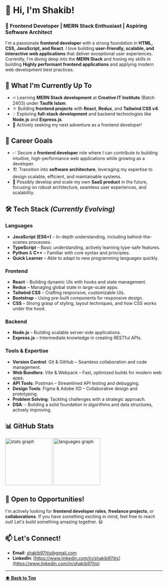 # 👋 Hi, I'm **Shakib**!

### 🚀 **Frontend Developer** | **MERN Stack Enthusiast** | **Aspiring Software Architect**

I'm a passionate **frontend developer** with a strong foundation in **HTML, CSS, JavaScript, and React**. I love building **user-friendly, scalable, and interactive web applications** that deliver exceptional user experiences. Currently, I'm diving deep into the **MERN Stack** and honing my skills in building **Highly performant frontend applications** and applying modern web development best practices.

## 🌱 **What I'm Currently Up To**

- 🔥 Learning **MERN Stack development** at **Creative IT Institute** (Batch 2403) under **Taufik Islam**.
- ⚛️ Building **frontend projects** with **React**, **Redux**, and **Tailwind CSS v4**.
- 💡 Exploring **full-stack development** and backend technologies like **Node.js** and **Express.js**.
- 🎯 Actively seeking my next adventure as a frontend developer!

## 🎯 **Career Goals**

- ✅ Secure a **frontend developer** role where I can contribute to building intuitive, high-performance web applications while growing as a developer.
- 🏗️ Transition into **software architecture**, leveraging my expertise to design scalable, efficient, and maintainable systems.
- 🚀 Possibly develop and scale my own **SaaS product** in the future, focusing on robust architecture, seamless user experiences, and scalability.

## 🛠️ **Tech Stack** _(Currently Evolving)_

### **Languages**

- **JavaScript (ES6+)** – In-depth understanding, including behind-the-scenes processes.
- **TypeScript** – Basic understanding, actively learning type-safe features.
- **Python** & **C++** – Familiar with core syntax and principles.
- **Quick Learner** – Able to adapt to new programming languages quickly.

### **Frontend**

- **React** – Building dynamic UIs with hooks and state management.
- **Redux** – Managing global state in large-scale apps.
- **Tailwind CSS** – Crafting responsive, customizable UIs.
- **Bootstrap** – Using pre-built components for responsive design.
- **CSS** – Strong grasp of styling, layout techniques, and how CSS works under the hood.

### **Backend**

- **Node.js** – Building scalable server-side applications.
- **Express.js** – Intermediate knowledge in creating RESTful APIs.

### **Tools & Expertise**

- **Version Control**: Git & GitHub – Seamless collaboration and code management.
- **Web Bundlers**: Vite & Webpack – Fast, optimized builds for modern web apps.
- **API Tools**: Postman – Streamlined API testing and debugging.
- **Design Tools**: Figma & Adobe XD – Collaborative design and prototyping.
- **Problem Solving**: Tackling challenges with a strategic approach.
- **DSA**: - Building a solid foundation in algorithms and data structures, actively improving.

## 📊 **GitHub Stats**

<div align="left">
  <img src="https://github-readme-stats.vercel.app/api?username=shakib97itis&hide_title=false&hide_rank=false&show_icons=true&include_all_commits=true&count_private=true&disable_animations=false&theme=dracula&locale=en&hide_border=false" height="150" alt="stats graph"  />
  <img src="https://github-readme-stats.vercel.app/api/top-langs?username=shakib97itis&locale=en&hide_title=false&layout=compact&card_width=380&langs_count=5&theme=dracula&hide_border=false" height="150" alt="languages graph"  />
</div>

## 🚀 **Open to Opportunities!**

I'm actively looking for **frontend developer roles**, **freelance projects**, or **collaborations**. If you have something exciting in mind, feel free to reach out! Let's build something amazing together. 😃

## 📫 **Let's Connect!**

- **Email**: [shakib97itis@gmail.com](mailto:shakib97itis@gmail.com)
- **LinkedIn**: [https://www.linkedin.com/in/shakib97itis](https://www.linkedin.com/in/shakib97itis)

---

**[⬆ Back to Top](#Hi,-I'm-Shakib!)**

